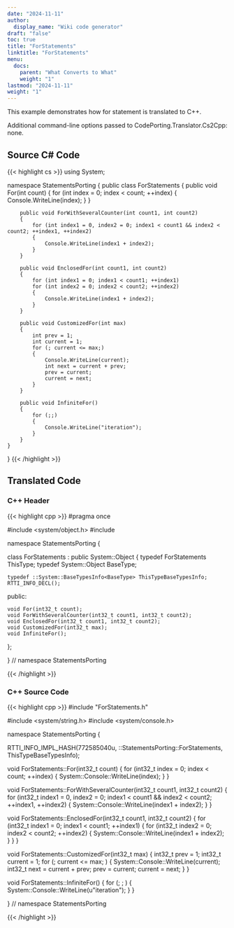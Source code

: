 ```yaml
---
date: "2024-11-11"
author:
  display_name: "Wiki code generator"
draft: "false"
toc: true
title: "ForStatements"
linktitle: "ForStatements"
menu:
  docs:
    parent: "What Converts to What"
    weight: "1"
lastmod: "2024-11-11"
weight: "1"
---
```


This example demonstrates how for statement is translated to C++.

Additional command-line options passed to CodePorting.Translator.Cs2Cpp: none.

## Source C# Code ##

{{< highlight cs >}}
using System;

namespace StatementsPorting
{
    public class ForStatements
    {
        public void For(int count)
        {
            for (int index = 0; index < count; ++index)
            {
                Console.WriteLine(index);
            }
        }

        public void ForWithSeveralCounter(int count1, int count2)
        {
            for (int index1 = 0, index2 = 0; index1 < count1 && index2 < count2; ++index1, ++index2)
            {
                Console.WriteLine(index1 + index2);
            }
        }

        public void EnclosedFor(int count1, int count2)
        {
            for (int index1 = 0; index1 < count1; ++index1)
            for (int index2 = 0; index2 < count2; ++index2)
            {
                Console.WriteLine(index1 + index2);
            }
        }

        public void CustomizedFor(int max)
        {
            int prev = 1;
            int current = 1;
            for (; current <= max;)
            {
                Console.WriteLine(current);
                int next = current + prev;
                prev = current;
                current = next;
            }
        }

        public void InfiniteFor()
        {
            for (;;)
            {
                Console.WriteLine("iteration");
            }
        }
    }
}
{{< /highlight >}}

## Translated Code ##

### C++ Header ###

{{< highlight cpp >}}
#pragma once

#include <system/object.h>
#include <cstdint>

namespace StatementsPorting {

class ForStatements : public System::Object
{
    typedef ForStatements ThisType;
    typedef System::Object BaseType;
    
    typedef ::System::BaseTypesInfo<BaseType> ThisTypeBaseTypesInfo;
    RTTI_INFO_DECL();
    
public:

    void For(int32_t count);
    void ForWithSeveralCounter(int32_t count1, int32_t count2);
    void EnclosedFor(int32_t count1, int32_t count2);
    void CustomizedFor(int32_t max);
    void InfiniteFor();
    
};

} // namespace StatementsPorting



{{< /highlight >}}

### C++ Source Code ###

{{< highlight cpp >}}
#include "ForStatements.h"

#include <system/string.h>
#include <system/console.h>

namespace StatementsPorting {

RTTI_INFO_IMPL_HASH(772585040u, ::StatementsPorting::ForStatements, ThisTypeBaseTypesInfo);

void ForStatements::For(int32_t count)
{
    for (int32_t index = 0; index < count; ++index)
    {
        System::Console::WriteLine(index);
    }
}

void ForStatements::ForWithSeveralCounter(int32_t count1, int32_t count2)
{
    for (int32_t index1 = 0, index2 = 0; index1 < count1 && index2 < count2; ++index1, ++index2)
    {
        System::Console::WriteLine(index1 + index2);
    }
}

void ForStatements::EnclosedFor(int32_t count1, int32_t count2)
{
    for (int32_t index1 = 0; index1 < count1; ++index1)
    {
        for (int32_t index2 = 0; index2 < count2; ++index2)
        {
            System::Console::WriteLine(index1 + index2);
        }
    }
}

void ForStatements::CustomizedFor(int32_t max)
{
    int32_t prev = 1;
    int32_t current = 1;
    for (; current <= max; )
    {
        System::Console::WriteLine(current);
        int32_t next = current + prev;
        prev = current;
        current = next;
    }
}

void ForStatements::InfiniteFor()
{
    for (; ; )
    {
        System::Console::WriteLine(u"iteration");
    }
}

} // namespace StatementsPorting

{{< /highlight >}}
